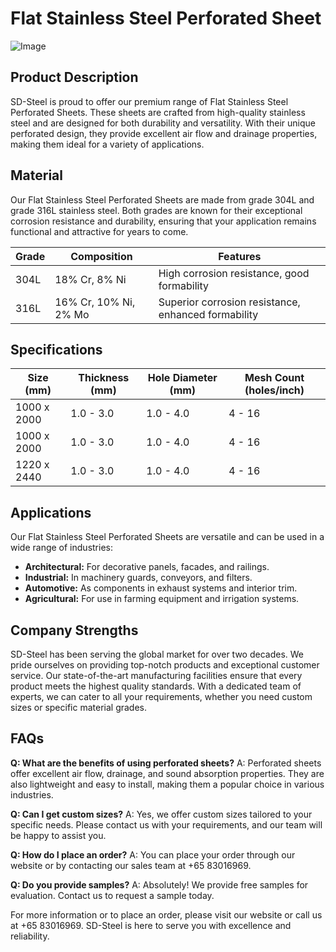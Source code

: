 # Flat Stainless Steel Perforated Sheet

![Image](https://github.com/user-attachments/assets/2567258e-e124-4816-932d-1809bd27ef0b)

## Product Description

SD-Steel is proud to offer our premium range of Flat Stainless Steel Perforated Sheets. These sheets are crafted from high-quality stainless steel and are designed for both durability and versatility. With their unique perforated design, they provide excellent air flow and drainage properties, making them ideal for a variety of applications.

## Material

Our Flat Stainless Steel Perforated Sheets are made from grade 304L and grade 316L stainless steel. Both grades are known for their exceptional corrosion resistance and durability, ensuring that your application remains functional and attractive for years to come.

| Grade | Composition | Features |
|-------|-------------|----------|
| 304L  | 18% Cr, 8% Ni | High corrosion resistance, good formability |
| 316L  | 16% Cr, 10% Ni, 2% Mo | Superior corrosion resistance, enhanced formability |

## Specifications

| Size (mm) | Thickness (mm) | Hole Diameter (mm) | Mesh Count (holes/inch) |
|-----------|----------------|--------------------|-------------------------|
| 1000 x 2000 | 1.0 - 3.0      | 1.0 - 4.0          | 4 - 16                  |
| 1000 x 2000 | 1.0 - 3.0      | 1.0 - 4.0          | 4 - 16                  |
| 1220 x 2440 | 1.0 - 3.0      | 1.0 - 4.0          | 4 - 16                  |

## Applications

Our Flat Stainless Steel Perforated Sheets are versatile and can be used in a wide range of industries:

- **Architectural:** For decorative panels, facades, and railings.
- **Industrial:** In machinery guards, conveyors, and filters.
- **Automotive:** As components in exhaust systems and interior trim.
- **Agricultural:** For use in farming equipment and irrigation systems.

## Company Strengths

SD-Steel has been serving the global market for over two decades. We pride ourselves on providing top-notch products and exceptional customer service. Our state-of-the-art manufacturing facilities ensure that every product meets the highest quality standards. With a dedicated team of experts, we can cater to all your requirements, whether you need custom sizes or specific material grades.

## FAQs

**Q: What are the benefits of using perforated sheets?**
A: Perforated sheets offer excellent air flow, drainage, and sound absorption properties. They are also lightweight and easy to install, making them a popular choice in various industries.

**Q: Can I get custom sizes?**
A: Yes, we offer custom sizes tailored to your specific needs. Please contact us with your requirements, and our team will be happy to assist you.

**Q: How do I place an order?**
A: You can place your order through our website or by contacting our sales team at +65 83016969.

**Q: Do you provide samples?**
A: Absolutely! We provide free samples for evaluation. Contact us to request a sample today.

For more information or to place an order, please visit our website or call us at +65 83016969. SD-Steel is here to serve you with excellence and reliability.